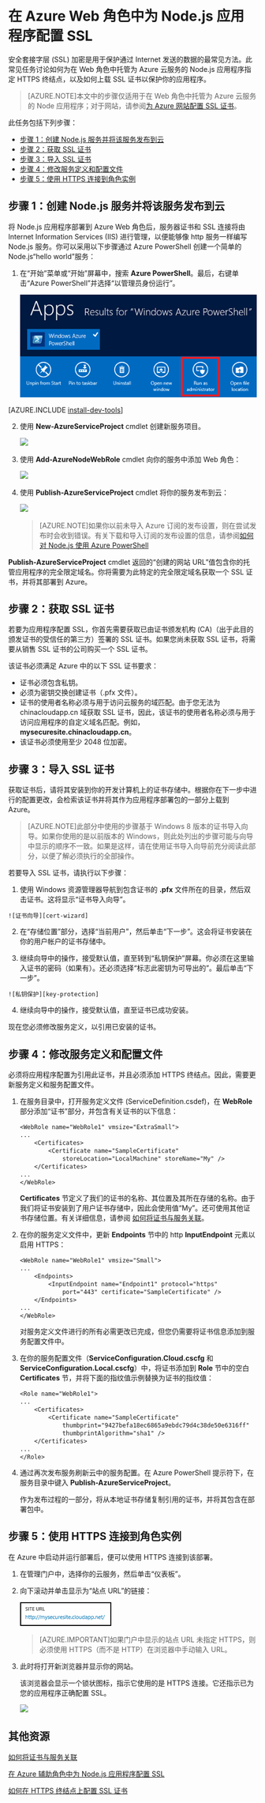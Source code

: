 ﻿<properties 
	pageTitle="为云服务配置 SSL (Node.js) | Windows Azure" 
	description="为 Node.js Web 角色设置 HTTPS 终结点，并上载 SSL 证书来保护你的应用程序。" 
	services="cloud-services" 
	documentationCenter="nodejs" 
	authors="MikeWasson" 
	manager="wpickett" 
	editor=""/>

<tags 
	ms.service="cloud-services" 
	ms.date="02/20/2015" 
	wacn.date="10/03/2015"/>




# 在 Azure Web 角色中为 Node.js 应用程序配置 SSL

安全套接字层 (SSL) 加密是用于保护通过 Internet 发送的数据的最常见方法。此常见任务讨论如何为在 Web 角色中托管为 Azure 云服务的 Node.js 应用程序指定 HTTPS 终结点，以及如何上载 SSL 证书以保护你的应用程序。

> [AZURE.NOTE]本文中的步骤仅适用于在 Web 角色中托管为 Azure 云服务的 Node 应用程序；对于网站，请参阅[为 Azure 网站配置 SSL 证书](/documentation/articles/web-sites-configure-ssl-certificate)。

此任务包括下列步骤：

-   [步骤 1：创建 Node.js 服务并将该服务发布到云]
-   [步骤 2：获取 SSL 证书]
-   [步骤 3：导入 SSL 证书]
-   [步骤 4：修改服务定义和配置文件]
-   [步骤 5：使用 HTTPS 连接到角色实例]

## <a name="step1"> </a>步骤 1：创建 Node.js 服务并将该服务发布到云

将 Node.js 应用程序部署到 Azure Web 角色后，服务器证书和 SSL 连接将由 Internet Information Services (IIS) 进行管理，以便能够像 http 服务一样编写 Node.js 服务。你可以采用以下步骤通过 Azure PowerShell 创建一个简单的 Node.js“hello world”服务：

1. 在“开始”菜单或“开始”屏幕中，搜索 **Azure PowerShell**。最后，右键单击“Azure PowerShell”并选择“以管理员身份运行”。

	![Azure PowerShell 图标][powershell-menu]

[AZURE.INCLUDE [install-dev-tools](../includes/install-dev-tools.md)]


2.  使用 **New-AzureServiceProject** cmdlet 创建新服务项目。 

	![][1]

3.  使用 **Add-AzureNodeWebRole** cmdlet 向你的服务中添加 Web 角色：

    ![][2]

4.  使用 **Publish-AzureServiceProject** cmdlet 将你的服务发布到云：

    ![][3]

	> [AZURE.NOTE]如果你以前未导入 Azure 订阅的发布设置，则在尝试发布时会收到错误。有关下载和导入订阅的发布设置的信息，请参阅[如何对 Node.js 使用 Azure PowerShell](/documentation/articles/install-configure-powershell/#ImportPubSettings)

**Publish-AzureServiceProject** cmdlet 返回的“创建的网站 URL”值包含你的托管应用程序的完全限定域名。你将需要为此特定的完全限定域名获取一个 SSL 证书，并将其部署到 Azure。

## <a name="step2"> </a>步骤 2：获取 SSL 证书

若要为应用程序配置 SSL，你首先需要获取已由证书颁发机构 (CA)（出于此目的颁发证书的受信任的第三方）签署的 SSL 证书。如果您尚未获取 SSL 证书，将需要从销售 SSL 证书的公司购买一个 SSL 证书。

该证书必须满足 Azure 中的以下 SSL 证书要求：

-   证书必须包含私钥。
-   必须为密钥交换创建证书（.pfx 文件）。
-   证书的使用者名称必须与用于访问云服务的域匹配。由于您无法为 chinacloudapp.cn 域获取 SSL 证书，因此，该证书的使用者名称必须与用于访问应用程序的自定义域名匹配。例如，__mysecuresite.chinacloudapp.cn__。
-   该证书必须使用至少 2048 位加密。

## <a name="step3"> </a>步骤 3：导入 SSL 证书

获取证书后，请将其安装到你的开发计算机上的证书存储中。根据你在下一步中进行的配置更改，会检索该证书并将其作为应用程序部署包的一部分上载到 Azure。

> [AZURE.NOTE]此部分中使用的步骤基于 Windows 8 版本的证书导入向导。如果你使用的是以前版本的 Windows，则此处列出的步骤可能与向导中显示的顺序不一致。如果是这样，请在使用证书导入向导前充分阅读此部分，以便了解必须执行的全部操作。

若要导入 SSL 证书，请执行以下步骤：

1.   使用 Windows 资源管理器导航到包含证书的 **.pfx** 文件所在的目录，然后双击证书。这将显示“证书导入向导”。
	
	![证书向导][cert-wizard]

2.   在“存储位置”部分，选择“当前用户”，然后单击“下一步”。这会将证书安装在你的用户帐户的证书存储中。

3.   继续向导中的操作，接受默认值，直至转到“私钥保护”屏幕。你必须在这里输入证书的密码（如果有）。还必须选择“标志此密钥为可导出的”。最后单击“下一步”。

	![私钥保护][key-protection]

4. 继续向导中的操作，接受默认值，直至证书已成功安装。

现在您必须修改服务定义，以引用已安装的证书。

## <a name="step4"> </a>步骤 4：修改服务定义和配置文件

必须将应用程序配置为引用此证书，并且必须添加 HTTPS 终结点。因此，需要更新服务定义和服务配置文件。

1.  在服务目录中，打开服务定义文件 (ServiceDefinition.csdef)，在 **WebRole** 部分添加“证书”部分，并包含有关证书的以下信息：

        <WebRole name="WebRole1" vmsize="ExtraSmall">
        ...
            <Certificates>
                <Certificate name="SampleCertificate" 
                    storeLocation="LocalMachine" storeName="My" />
            </Certificates>
        ...
        </WebRole>

    **Certificates** 节定义了我们的证书的名称、其位置及其所在存储的名称。由于我们将证书安装到了用户证书存储中，因此会使用值“My”。还可使用其他证书存储位置。有关详细信息，请参阅 [如何将证书与服务关联]。

2.  在你的服务定义文件中，更新 **Endpoints** 节中的 http **InputEndpoint** 元素以启用 HTTPS：

        <WebRole name="WebRole1" vmsize="Small">
        ...
            <Endpoints>
                <InputEndpoint name="Endpoint1" protocol="https" 
                    port="443" certificate="SampleCertificate" />
            </Endpoints>
        ...
        </WebRole>

    对服务定义文件进行的所有必需更改已完成，但您仍需要将证书信息添加到服务配置文件中。

3.  在你的服务配置文件（**ServiceConfiguration.Cloud.cscfg** 和 **ServiceConfiguration.Local.cscfg**）中，将证书添加到 **Role** 节中的空白 **Certificates** 节，并将下面的指纹值示例替换为证书的指纹值：

        <Role name="WebRole1">
        ...
            <Certificates>
                <Certificate name="SampleCertificate" 
                    thumbprint="9427befa18ec6865a9ebdc79d4c38de50e6316ff" 
                    thumbprintAlgorithm="sha1" />
            </Certificates>
        ...
        </Role>

4.  通过再次发布服务刷新云中的服务配置。在 Azure PowerShell 提示符下，在服务目录中键入 **Publish-AzureServiceProject**。

	作为发布过程的一部分，将从本地证书存储复制引用的证书，并将其包含在部署包中。

## <a name="step5"> </a>步骤 5：使用 HTTPS 连接到角色实例

在 Azure 中启动并运行部署后，便可以使用 HTTPS 连接到该部署。

1.  在管理门户中，选择你的云服务，然后单击“仪表板”。

2. 向下滚动并单击显示为“站点 URL”的链接：

    ![站点 url][site-url]

	> [AZURE.IMPORTANT]如果门户中显示的站点 URL 未指定 HTTPS，则必须使用 HTTPS（而不是 HTTP）在浏览器中手动输入 URL。

3.  此时将打开新浏览器并显示你的网站。

    该浏览器会显示一个锁状图标，指示它使用的是 HTTPS 连接。它还指示已为您的应用程序正确配置 SSL。

    ![][8]

## 其他资源

[如何将证书与服务关联]

[在 Azure 辅助角色中为 Node.js 应用程序配置 SSL]

[如何在 HTTPS 终结点上配置 SSL 证书]

  [步骤 1：创建 Node.js 服务并将该服务发布到云]: #step1
  [步骤 2：获取 SSL 证书]: #step2
  [步骤 3：导入 SSL 证书]: #step3
  [步骤 4：修改服务定义和配置文件]: #step4
  [步骤 5：使用 HTTPS 连接到角色实例]: #step5
  [**Azure PowerShell**]: http://go.microsoft.com/?linkid=9790229&clcid=0x409
  
  
  
  
  [1]: ./media/cloud-services-nodejs-configure-ssl-certificate/enable-ssl-01.png
  [2]: ./media/cloud-services-nodejs-configure-ssl-certificate/enable-ssl-02.png
  [3]: ./media/cloud-services-nodejs-configure-ssl-certificate/enable-ssl-03.png
  [Azure Management Portal]: http://manage.windowsazure.cn
  
  
  [如何将证书与服务关联]: http://msdn.microsoft.com/zh-cn/library/windowsazure/gg465718.aspx
  
  [site-url]: ./media/cloud-services-nodejs-configure-ssl-certificate/site-url.png
  [8]: ./media/cloud-services-nodejs-configure-ssl-certificate/enable-ssl-08.png
  [如何在 HTTPS 终结点上配置 SSL 证书]: http://msdn.microsoft.com/zh-cn/library/windowsazure/ff795779.aspx
  [powershell-menu]: ./media/cloud-services-nodejs-configure-ssl-certificate/azure-powershell-start.png
  [cert-wizard]: ./media/cloud-services-nodejs-configure-ssl-certificate/certificateimport.png
  [key-protection]: ./media/cloud-services-nodejs-configure-ssl-certificate/exportable.png
  [在 Azure 辅助角色中为 Node.js 应用程序配置 SSL]: /zh-cn/documentation/articles/cloud-services-nodejs-configure-ssl-certficate-worker-role/
<!---HONumber=71-->